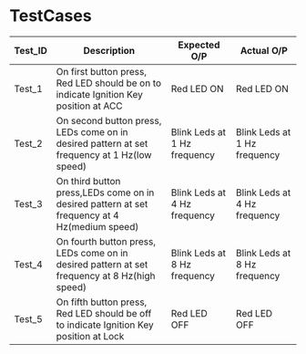 # TestCases
| Test_ID | Description | Expected O/P | Actual O/P |
| ---- | ---- | ---- | ---- |
| Test_1 | On first button press, Red LED should be on to indicate Ignition Key position at ACC | Red LED ON | Red LED ON |
| Test_2 | On second button press, LEDs come on in desired pattern at set frequency at 1 Hz(low speed) | Blink Leds at 1 Hz frequency | Blink Leds at 1 Hz frequency |
| Test_3 | On third button press,LEDs come on in desired pattern at set frequency at 4 Hz(medium speed) | Blink Leds at 4 Hz frequency | Blink Leds at 4 Hz frequency |
| Test_4 | On fourth button press, LEDs come on in desired pattern at set frequency at 8 Hz(high speed) | Blink Leds at 8 Hz frequency | Blink Leds at 8 Hz frequency |
| Test_5 | On fifth button press, Red LED should be off to indicate Ignition Key position at Lock | Red LED OFF | Red LED OFF |
